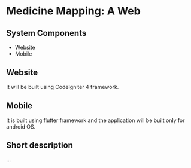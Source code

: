 # Medicine Mapping: A Web

## System Components
- Website
- Mobile

## Website
  It will be built using CodeIgniter 4 framework.

## Mobile
  It is built using flutter framework and the application will be built only for android OS.

## Short description
  ...
